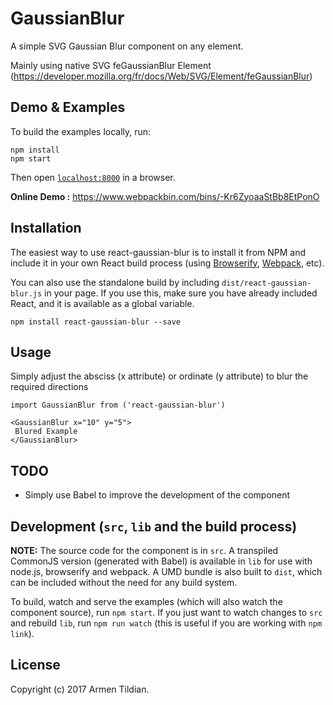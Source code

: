 # GaussianBlur

A simple SVG Gaussian Blur component on any element.

Mainly using native SVG feGaussianBlur Element
(https://developer.mozilla.org/fr/docs/Web/SVG/Element/feGaussianBlur)


## Demo & Examples

To build the examples locally, run:

```
npm install
npm start
```

Then open [`localhost:8000`](http://localhost:8000) in a browser.


**Online Demo :**
https://www.webpackbin.com/bins/-Kr6ZyoaaStBb8EtPonO



## Installation

The easiest way to use react-gaussian-blur is to install it from NPM and include it in your own React build process (using [Browserify](http://browserify.org), [Webpack](http://webpack.github.io/), etc).

You can also use the standalone build by including `dist/react-gaussian-blur.js` in your page. If you use this, make sure you have already included React, and it is available as a global variable.

```
npm install react-gaussian-blur --save
```



## Usage

Simply adjust the absciss (x attribute) or ordinate (y attribute) to blur the required directions


```
import GaussianBlur from ('react-gaussian-blur')

<GaussianBlur x="10" y="5">
 Blured Example
</GaussianBlur>
```

## TODO

* Simply use Babel to improve the development of the component

## Development (`src`, `lib` and the build process)

**NOTE:** The source code for the component is in `src`. A transpiled CommonJS version (generated with Babel) is available in `lib` for use with node.js, browserify and webpack. A UMD bundle is also built to `dist`, which can be included without the need for any build system.

To build, watch and serve the examples (which will also watch the component source), run `npm start`. If you just want to watch changes to `src` and rebuild `lib`, run `npm run watch` (this is useful if you are working with `npm link`).

## License



Copyright (c) 2017 Armen Tildian.

